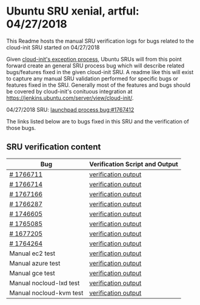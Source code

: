Ubuntu SRU xenial, artful: 04/27/2018
=====
This Readme hosts the manual SRU verification logs for bugs related to the cloud-init SRU started on 04/27/2018

Given [cloud-init's exception process](https://wiki.ubuntu.com/CloudinitUpdates), Ubuntu SRUs will from this point forward create an general SRU process bug which will describe related bugs/features fixed in the given cloud-init SRU. A readme like this will exist to capture any manual SRU validation performed for specific bugs or features fixed in the SRU. Generally most of the features and bugs should be covered by cloud-init's conituous integration at https://jenkins.ubuntu.com/server/view/cloud-init/.


04/27/2018 SRU: [launchpad process bug:#1767412](https://pad.lv/1767412)


The links listed below are to bugs fixed in this SRU and the verification of those bugs.

## SRU verification content
| Bug | Verification Script and Output |
| -------- |  -------- |
| [# 1766711](http://pad.lv/1766711) | [verification output](../bugs/lp-1766711.txt) |
| [# 1766714](http://pad.lv/1766714) | [verification output](../bugs/lp-1766714.txt) |
| [# 1767166](http://pad.lv/1767166) | [verification output](../bugs/lp-1767166.txt) |
| [# 1766287](http://pad.lv/1766287) | [verification output](../manual/gce-sru-18.2-27.txt) |
| [# 1746605](http://pad.lv/1746605) | [verification output](../bugs/lp-1746605.txt) |
| [# 1765085](http://pad.lv/1765085) | [verification output](../bugs/lp-1765085.txt) |
| [# 1677205](http://pad.lv/1677205) | [verification output](../bugs/lp-1677205.txt) |
| [# 1764264](http://pad.lv/1764264) | [verification output](../bugs/lp-1764264.txt) |
| Manual ec2 test | [verification output](../manual/ec2-sru-18.2-27.txt) |
| Manual azure test | [verification output](../manual/azure-sru-18.2-27.txt) |
| Manual gce test | [verification output](../manual/gce-sru-18.2-27.txt) |
| Manual nocloud-lxd test | [verification output](../manual/nocloud-lxd-18.2-27.txt) |
| Manual nocloud-kvm test | [verification output](../manual/nocloud-kvm-18.2-27.txt) |
